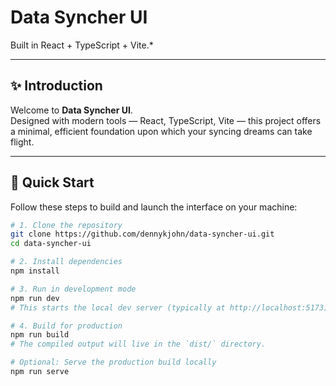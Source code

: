 # Data Syncher UI

Built in React + TypeScript + Vite.\*

---

## ✨ Introduction

Welcome to **Data Syncher UI**.  
Designed with modern tools — React, TypeScript, Vite — this project offers a minimal, efficient foundation upon which your syncing dreams can take flight.

---

## 🚀 Quick Start

Follow these steps to build and launch the interface on your machine:

```bash
# 1. Clone the repository
git clone https://github.com/dennykjohn/data-syncher-ui.git
cd data-syncher-ui

# 2. Install dependencies
npm install

# 3. Run in development mode
npm run dev
# This starts the local dev server (typically at http://localhost:5173) with hot-reload.

# 4. Build for production
npm run build
# The compiled output will live in the `dist/` directory.

# Optional: Serve the production build locally
npm run serve
```
